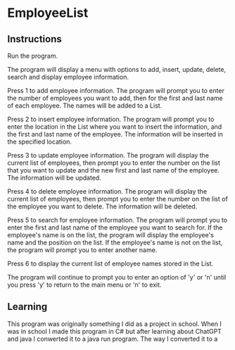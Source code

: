 # EmployeeList


## Instructions
Run the program.

The program will display a menu with options to add, insert, update, delete, search and display employee information.

Press 1 to add employee information. The program will prompt you to enter the number of employees you want to add, then for the first and last name of each employee. The names will be added to a List.

Press 2 to insert employee information. The program will prompt you to enter the location in the List where you want to insert the information, and the first and last name of the employee. The information will be inserted in the specified location.

Press 3 to update employee information. The program will display the current list of employees, then prompt you to enter the number on the list that you want to update and the new first and last name of the employee. The information will be updated.

Press 4 to delete employee information. The program will display the current list of employees, then prompt you to enter the number on the list of the employee you want to delete. The information will be deleted.

Press 5 to search for employee information. The program will prompt you to enter the first and last name of the employee you want to search for. If the employee's name is on the list, the program will display the employee's name and the position on the list. If the employee's name is not on the list, the program will prompt you to enter another name.

Press 6 to display the current list of employee names stored in the List.

The program will continue to prompt you to enter an option of 'y' or 'n' until you press 'y' to return to the main menu or 'n' to exit.


## Learning
This program was originally something I did as a project in school.
When I was in school I made this program in C# but after learning about ChatGPT and java I conwerted it to a java run program.
The way I converted it to a 
